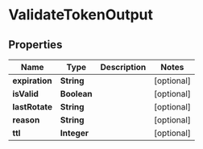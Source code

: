 

# ValidateTokenOutput


## Properties

| Name | Type | Description | Notes |
|------------ | ------------- | ------------- | -------------|
|**expiration** | **String** |  |  [optional] |
|**isValid** | **Boolean** |  |  [optional] |
|**lastRotate** | **String** |  |  [optional] |
|**reason** | **String** |  |  [optional] |
|**ttl** | **Integer** |  |  [optional] |



